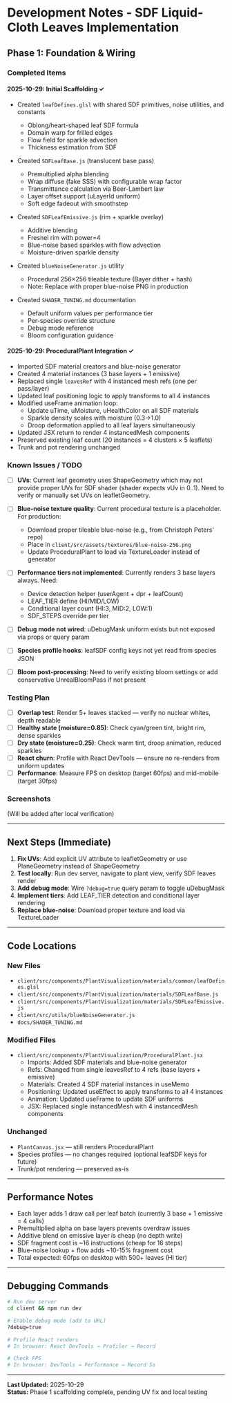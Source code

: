 # Development Notes - SDF Liquid-Cloth Leaves Implementation

## Phase 1: Foundation & Wiring

### Completed Items

#### 2025-10-29: Initial Scaffolding ✓
- Created `leafDefines.glsl` with shared SDF primitives, noise utilities, and constants
  - Oblong/heart-shaped leaf SDF formula
  - Domain warp for frilled edges
  - Flow field for sparkle advection
  - Thickness estimation from SDF
  
- Created `SDFLeafBase.js` (translucent base pass)
  - Premultiplied alpha blending
  - Wrap diffuse (fake SSS) with configurable wrap factor
  - Transmittance calculation via Beer-Lambert law
  - Layer offset support (uLayerId uniform)
  - Soft edge fadeout with smoothstep
  
- Created `SDFLeafEmissive.js` (rim + sparkle overlay)
  - Additive blending
  - Fresnel rim with power=4
  - Blue-noise based sparkles with flow advection
  - Moisture-driven sparkle density
  
- Created `blueNoiseGenerator.js` utility
  - Procedural 256×256 tileable texture (Bayer dither + hash)
  - Note: Replace with proper blue-noise PNG in production
  
- Created `SHADER_TUNING.md` documentation
  - Default uniform values per performance tier
  - Per-species override structure
  - Debug mode reference
  - Bloom configuration guidance

#### 2025-10-29: ProceduralPlant Integration ✓
- Imported SDF material creators and blue-noise generator
- Created 4 material instances (3 base layers + 1 emissive)
- Replaced single `leavesRef` with 4 instanced mesh refs (one per pass/layer)
- Updated leaf positioning logic to apply transforms to all 4 instances
- Modified useFrame animation loop:
  - Update uTime, uMoisture, uHealthColor on all SDF materials
  - Sparkle density scales with moisture (0.3→1.0)
  - Droop deformation applied to all leaf layers simultaneously
- Updated JSX return to render 4 instancedMesh components
- Preserved existing leaf count (20 instances = 4 clusters × 5 leaflets)
- Trunk and pot rendering unchanged

### Known Issues / TODO

- [ ] **UVs**: Current leaf geometry uses ShapeGeometry which may not provide proper UVs for SDF shader (shader expects vUv in 0..1). Need to verify or manually set UVs on leafletGeometry.
  
- [ ] **Blue-noise texture quality**: Current procedural texture is a placeholder. For production:
  - Download proper tileable blue-noise (e.g., from Christoph Peters' repo)
  - Place in `client/src/assets/textures/blue-noise-256.png`
  - Update ProceduralPlant to load via TextureLoader instead of generator
  
- [ ] **Performance tiers not implemented**: Currently renders 3 base layers always. Need:
  - Device detection helper (userAgent + dpr + leafCount)
  - LEAF_TIER define (HI/MID/LOW)
  - Conditional layer count (HI:3, MID:2, LOW:1)
  - SDF_STEPS override per tier
  
- [ ] **Debug mode not wired**: uDebugMask uniform exists but not exposed via props or query param
  
- [ ] **Species profile hooks**: leafSDF config keys not yet read from species JSON
  
- [ ] **Bloom post-processing**: Need to verify existing bloom settings or add conservative UnrealBloomPass if not present

### Testing Plan

- [ ] **Overlap test**: Render 5+ leaves stacked — verify no nuclear whites, depth readable
- [ ] **Healthy state (moisture=0.85)**: Check cyan/green tint, bright rim, dense sparkles
- [ ] **Dry state (moisture=0.25)**: Check warm tint, droop animation, reduced sparkles
- [ ] **React churn**: Profile with React DevTools — ensure no re-renders from uniform updates
- [ ] **Performance**: Measure FPS on desktop (target 60fps) and mid-mobile (target 30fps)

### Screenshots

(Will be added after local verification)

---

## Next Steps (Immediate)

1. **Fix UVs**: Add explicit UV attribute to leafletGeometry or use PlaneGeometry instead of ShapeGeometry
2. **Test locally**: Run dev server, navigate to plant view, verify SDF leaves render
3. **Add debug mode**: Wire `?debug=true` query param to toggle uDebugMask
4. **Implement tiers**: Add LEAF_TIER detection and conditional layer rendering
5. **Replace blue-noise**: Download proper texture and load via TextureLoader

---

## Code Locations

### New Files
- `client/src/components/PlantVisualization/materials/common/leafDefines.glsl`
- `client/src/components/PlantVisualization/materials/SDFLeafBase.js`
- `client/src/components/PlantVisualization/materials/SDFLeafEmissive.js`
- `client/src/utils/blueNoiseGenerator.js`
- `docs/SHADER_TUNING.md`

### Modified Files
- `client/src/components/PlantVisualization/ProceduralPlant.jsx`
  - Imports: Added SDF materials and blue-noise generator
  - Refs: Changed from single leavesRef to 4 refs (base layers + emissive)
  - Materials: Created 4 SDF material instances in useMemo
  - Positioning: Updated useEffect to apply transforms to all 4 instances
  - Animation: Updated useFrame to update SDF uniforms
  - JSX: Replaced single instancedMesh with 4 instancedMesh components

### Unchanged
- `PlantCanvas.jsx` — still renders ProceduralPlant
- Species profiles — no changes required (optional leafSDF keys for future)
- Trunk/pot rendering — preserved as-is

---

## Performance Notes

- Each layer adds 1 draw call per leaf batch (currently 3 base + 1 emissive = 4 calls)
- Premultiplied alpha on base layers prevents overdraw issues
- Additive blend on emissive layer is cheap (no depth write)
- SDF fragment cost is ~16 instructions (cheap for 16 steps)
- Blue-noise lookup + flow adds ~10-15% fragment cost
- Total expected: 60fps on desktop with 500+ leaves (HI tier)

---

## Debugging Commands

```bash
# Run dev server
cd client && npm run dev

# Enable debug mode (add to URL)
?debug=true

# Profile React renders
# In browser: React DevTools → Profiler → Record

# Check FPS
# In browser: DevTools → Performance → Record 5s
```

---

**Last Updated:** 2025-10-29  
**Status:** Phase 1 scaffolding complete, pending UV fix and local testing

